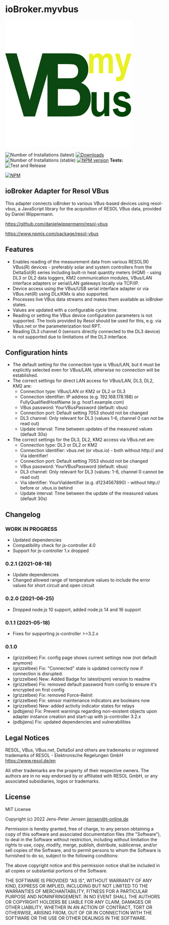 # ioBroker.myvbus

![Logo](admin/myvbus.png)

![Number of Installations (latest)](http://iobroker.live/badges/myvbus-installed.svg)
[![Downloads](https://img.shields.io/npm/dm/iobroker.myvbus.svg)](https://www.npmjs.com/package/iobroker.myvbus)
![Number of Installations (stable)](http://iobroker.live/badges/myvbus-stable.svg)
[![NPM version](https://img.shields.io/npm/v/iobroker.myvbus.svg)](https://www.npmjs.com/package/iobroker.myvbus)
**Tests:** ![Test and Release](https://github.com/iobroker-community-adapters/iobroker.myvbus/workflows/Test%20and%20Release/badge.svg)  

[![NPM](https://nodei.co/npm/iobroker.myvbus.png?downloads=true)](https://nodei.co/npm/iobroker.myvbus/)

## ioBroker Adapter for Resol VBus

This adapter connects ioBroker to various VBus-based devices using resol-vbus, a JavaScript library for the acquisition of RESOL VBus data, provided by Daniel Wippermann.

<https://github.com/danielwippermann/resol-vbus>

<https://www.npmjs.com/package/resol-vbus>

## Features

* Enables reading of the measurement data from various RESOL(R) VBus(R) devices - preferably solar and system controllers from the DeltaSol(R) series including built-in heat quantity meters (HQM) - using DL3 or DL2 data loggers, KM2 communication modules, VBus/LAN interface adapters or serial/LAN gateways locally via TCP/IP.
* Device access using the VBus/USB serial interface adapter or via VBus.net(R) using DLx/KMx is also supported.
* Processes live VBus data streams and makes them available as ioBroker states.
* Values are updated with a configurable cycle time.
* Reading or setting the VBus device configuration parameters is not supported. The tools provided by Resol should be used for this, e.g. via VBus.net or the parameterization tool RPT.
* Reading DL3 channel 0 (sensors directly connected to the DL3 device) is not supported due to limitations of the DL3 interface.

## Configuration hints

* The default setting for the connection type is VBus/LAN, but it must be explicitly selected even for VBus/LAN, otherwise no connection will be established.
* The correct settings for direct LAN access for VBus/LAN, DL3, DL2, KM2 are:
  * Connection type: VBus/LAN or KM2 or DL2 or DL3
  * Connection identifier: IP address (e.g. 192.168.178.188) or FullyQualifiedHostName (e.g. host1.example.com)
  * VBus password: YourVBusPassword (default: vbus)
  * Connection port: Default setting 7053 should not be changed
  * DL3 channel: Only relevant for DL3 (values 1-6, channel 0 can not be read out)
  * Update interval: Time between updates of the measured values (default 30s)
* The correct settings for the DL3, DL2, KM2 access via VBus.net are:
  * Connection type: DL3 or DL2 or KM2
  * Connection identifier: vbus.net (or vbus.io) - both without http:// and Via identifier!
  * Connection port: Default setting 7053 should not be changed
  * VBus password: YourVBusPassword (default: vbus)
  * DL3 channel: Only relevant for DL3 (values: 1-6, channel 0 cannot be read out)
  * Via identifier: YourViaIdentifier (e.g. d1234567890) - without http:// before or .vbus.io behind
  * Update interval: Time between the update of the measured values (default 30s)

## Changelog
### **WORK IN PROGRESS**
* Updated dependencies
* Compatibility check for js-controller 4.0
* Support for js-controller 1.x dropped

### 0.2.1 (2021-08-18)
* Update dependencies
* Changed allowed range of temperature values to include the error values for short circuit and open circuit

### 0.2.0 (2021-06-25)
* Dropped node.js 10 support, added node.js 14 and 16 support

### 0.1.1 (2021-05-18)
* Fixes for supporting js-controller >=3.2.x

### 0.1.0
* (grizzelbee) Fix: config page shows current settings now (not default anymore)
* (grizzelbee) Fix: "Connected" state is updated correctly now if connection is disrupted.
* (grizzelbee) New: Added Badge for latest(npm) version to readme
* (grizzelbee) Fix: removed default password from config to ensure it's encrypted on first config
* (grizzelbee) Fix: removed Force-ReInit
* (grizzelbee) Fix: sensor maintenance indicators are booleans now
* (grizzelbee) New: added activity indicator states for relays
* (pdbjjens) Fix: Prevent warnings regarding non-existent objects upon adapter instance creation and start-up with js-controller 3.2.x
* (pdbjjens) Fix: updated dependencies and vulnerabilities

## Legal Notices

RESOL, VBus, VBus.net, DeltaSol and others are trademarks or registered trademarks of RESOL - Elektronische Regelungen GmbH
<https://www.resol.de/en>

All other trademarks are the property of their respective owners.
The authors are in no way endorsed by or affiliated with RESOL GmbH, or any associated subsidiaries, logos or trademarks.

## License

MIT License

Copyright (c) 2022 Jens-Peter Jensen <jjensen@t-online.de>

Permission is hereby granted, free of charge, to any person obtaining a copy
of this software and associated documentation files (the "Software"), to deal
in the Software without restriction, including without limitation the rights
to use, copy, modify, merge, publish, distribute, sublicense, and/or sell
copies of the Software, and to permit persons to whom the Software is
furnished to do so, subject to the following conditions:

The above copyright notice and this permission notice shall be included in all
copies or substantial portions of the Software.

THE SOFTWARE IS PROVIDED "AS IS", WITHOUT WARRANTY OF ANY KIND, EXPRESS OR
IMPLIED, INCLUDING BUT NOT LIMITED TO THE WARRANTIES OF MERCHANTABILITY,
FITNESS FOR A PARTICULAR PURPOSE AND NONINFRINGEMENT. IN NO EVENT SHALL THE
AUTHORS OR COPYRIGHT HOLDERS BE LIABLE FOR ANY CLAIM, DAMAGES OR OTHER
LIABILITY, WHETHER IN AN ACTION OF CONTRACT, TORT OR OTHERWISE, ARISING FROM,
OUT OF OR IN CONNECTION WITH THE SOFTWARE OR THE USE OR OTHER DEALINGS IN THE
SOFTWARE.
